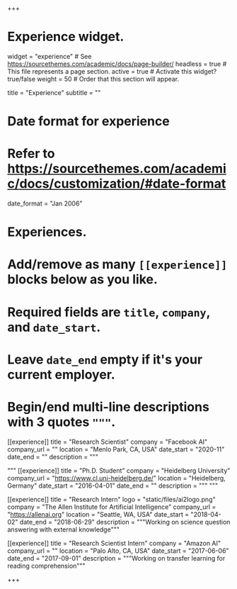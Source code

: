 +++
# Experience widget.
widget = "experience"  # See https://sourcethemes.com/academic/docs/page-builder/
headless = true  # This file represents a page section.
active = true  # Activate this widget? true/false
weight = 50  # Order that this section will appear.

title = "Experience"
subtitle = ""

# Date format for experience
#   Refer to https://sourcethemes.com/academic/docs/customization/#date-format
date_format = "Jan 2006"

# Experiences.
#   Add/remove as many `[[experience]]` blocks below as you like.
#   Required fields are `title`, `company`, and `date_start`.
#   Leave `date_end` empty if it's your current employer.
#   Begin/end multi-line descriptions with 3 quotes `"""`.
[[experience]]
  title = "Research Scientist"
  company = "Facebook AI"
  company_url = ""
  location = "Menlo Park, CA, USA"
  date_start = "2020-11"
  date_end = ""
  description = """
  
  """
[[experience]]
  title = "Ph.D. Student"
  company = "Heidelberg University"
  company_url = "https://www.cl.uni-heidelberg.de/"
  location = "Heidelberg, Germany"
  date_start = "2016-04-01"
  date_end = ""
  description = """
  """

[[experience]]
  title = "Research Intern"
  logo = "static/files/ai2logo.png"
  company = "The Allen Institute for Artificial Intelligence"
  company_url = "https://allenai.org"
  location = "Seattle, WA, USA"
  date_start = "2018-04-02"
  date_end = "2018-06-29"
  description = """Working on science question answering with external knowledge"""


[[experience]]
  title = "Research Scientist Intern"
  company = "Amazon AI"
  company_url = ""
  location = "Palo Alto, CA, USA"
  date_start = "2017-06-06"
  date_end = "2017-09-01"
  description = """Working on transfer learning for reading comprehension"""


+++
